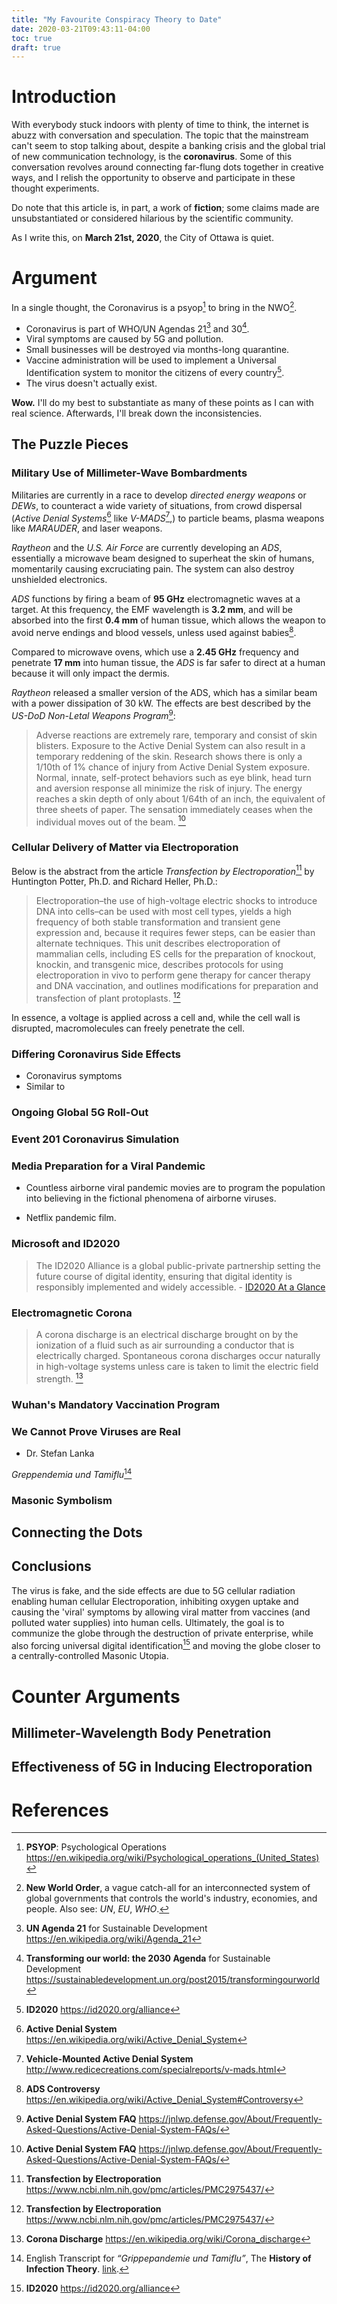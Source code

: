 ```yaml
---
title: "My Favourite Conspiracy Theory to Date"
date: 2020-03-21T09:43:11-04:00
toc: true
draft: true
---
```


# Introduction 

With everybody stuck indoors with plenty of time to think, the internet is
abuzz with conversation and speculation. The topic that the mainstream can't
seem to stop talking about, despite a banking crisis and the global trial of new
communication technology, is the **coronavirus**. Some of this conversation
revolves around connecting far-flung dots together in creative ways, and I
relish the opportunity to observe and participate in these thought experiments.

Do note that this article is, in part, a work of **fiction**; some claims made are
unsubstantiated or considered hilarious by the scientific community.

As I write this, on **March 21st, 2020**, the City of Ottawa is quiet.

# Argument

In a single thought, the Coronavirus is a psyop[^psyop] to bring in the NWO[^nwo].

- Coronavirus is part of WHO/UN Agendas 21[^un-21] and 30[^un-30].
- Viral symptoms are caused by 5G and pollution.
- Small businesses will be destroyed via months-long quarantine.
- Vaccine administration will be used to implement a Universal Identification
  system to monitor the citizens of every country[^id2020].
- The virus doesn't actually exist.

**Wow.** I'll do my best to substantiate as many of these points as I can with
real science. Afterwards, I'll break down the inconsistencies.

## The Puzzle Pieces

### Military Use of Millimeter-Wave Bombardments

Militaries are currently in a race to develop *directed energy weapons* or
*DEWs*, to counteract a wide variety of situations, from crowd dispersal
(*Active Denial Systems*[^ads] like *V-MADS*[^vmads],) to particle beams, plasma
weapons like *MARAUDER*, and laser weapons.

*Raytheon* and the *U.S. Air Force* are currently developing an *ADS*,
essentially a microwave beam designed to superheat the skin of humans, momentarily
causing excruciating pain. The system can also destroy unshielded electronics.

*ADS* functions by firing a beam of **95 GHz** electromagnetic waves at a
target. At this frequency, the EMF wavelength is **3.2 mm**, and will be
absorbed into the first **0.4 mm** of human tissue, which allows the weapon to
avoid nerve endings and blood vessels, unless used against babies[^ads-baby].

Compared to microwave ovens, which use a **2.45 GHz** frequency and penetrate
**17 mm** into human tissue, the *ADS* is far safer to direct at a human because
it will only impact the dermis.

*Raytheon* released a smaller version of the ADS, which has a similar beam with
a power dissipation of 30 kW. The effects are best described by the *US-DoD
Non-Letal Weapons Program*[^dod-nlw]:

> Adverse reactions are extremely rare, temporary and consist of skin blisters.
> Exposure to the Active Denial System can also result in a temporary reddening
> of the skin. Research shows there is only a 1/10th of 1% chance of injury from
> Active Denial System exposure. Normal, innate, self-protect behaviors such as
> eye blink, head turn and aversion response all minimize the risk of injury.
> The energy reaches a skin depth of only about 1/64th of an inch, the
> equivalent of three sheets of paper. The sensation immediately ceases when the
> individual moves out of the beam. [^dod-nlw]

### Cellular Delivery of Matter via Electroporation

Below is the abstract from the article *Transfection by Electroporation*[^tbe] by
Huntington Potter, Ph.D.  and Richard Heller, Ph.D.:

[^tbe]: **Transfection by Electroporation** <https://www.ncbi.nlm.nih.gov/pmc/articles/PMC2975437/>

> Electroporation–the use of high-voltage electric shocks to introduce DNA into
> cells–can be used with most cell types, yields a high frequency of both stable
> transformation and transient gene expression and, because it requires fewer
> steps, can be easier than alternate techniques. This unit describes
> electroporation of mammalian cells, including ES cells for the preparation of
> knockout, knockin, and transgenic mice, describes protocols for using
> electroporation in vivo to perform gene therapy for cancer therapy and DNA
> vaccination, and outlines modifications for preparation and transfection of
> plant protoplasts. [^tbe] 

In essence, a voltage is applied across a cell and, while the cell wall is
disrupted, macromolecules can freely penetrate the cell.




### Differing Coronavirus Side Effects

- Coronavirus symptoms
- Similar to 

### Ongoing Global 5G Roll-Out

### Event 201 Coronavirus Simulation

### Media Preparation for a Viral Pandemic

- Countless airborne viral pandemic movies are to program the population into
  believing in the fictional phenomena of airborne viruses.

- Netflix pandemic film.

### Microsoft and ID2020

> The ID2020 Alliance is a global public-private partnership setting
the future course of digital identity, ensuring that digital identity is
responsibly implemented and widely accessible. - [ID2020 At a
Glance](https://id2020.org/uploads/files/ID2020-Alliance-Overview.pdf)

### Electromagnetic Corona

> A corona discharge is an electrical discharge brought on by the ionization of
> a fluid such as air surrounding a conductor that is electrically charged.
> Spontaneous corona discharges occur naturally in high-voltage systems unless
> care is taken to limit the electric field strength. [^electric-corona]

[^electric-corona]: **Corona Discharge** <https://en.wikipedia.org/wiki/Corona_discharge>

### Wuhan's Mandatory Vaccination Program

### We Cannot Prove Viruses are Real 

- Dr. Stefan Lanka

*Greppendemia und Tamiflu*[^history-infection-theory]

### Masonic Symbolism



## Connecting the Dots

## Conclusions

The virus is fake, and the side effects are due to 5G cellular radiation enabling
human cellular Electroporation, inhibiting oxygen uptake and causing the 'viral'
symptoms by allowing viral matter from vaccines (and polluted water supplies)
into human cells.  Ultimately, the goal is to communize the globe through the
destruction of private enterprise, while also forcing universal digital
identification[^id2020] and moving the globe closer to a centrally-controlled
Masonic Utopia.

# Counter Arguments

## Millimeter-Wavelength Body Penetration

## Effectiveness of 5G in Inducing Electroporation

# References

[^nwo]: **New World Order**, a vague catch-all for an interconnected system of global governments that controls the world's industry, economies, and people. Also see: *UN*, *EU*, *WHO*. 

[^history-infection-theory]: English Transcript for *“Grippepandemie und Tamiflu”*, The **History of Infection Theory**. [link](https://abruptearthchanges.com/2017/11/17/dr-stefan-lanka-the-history-of-the-infection-theory/).

[^un-21]: **UN Agenda 21** for Sustainable Development <https://en.wikipedia.org/wiki/Agenda_21> 

[^un-30]: **Transforming our world: the 2030 Agenda** for Sustainable Development <https://sustainabledevelopment.un.org/post2015/transformingourworld>

[^id2020]: **ID2020** <https://id2020.org/alliance> 

[^psyop]: **PSYOP**: Psychological Operations <https://en.wikipedia.org/wiki/Psychological_operations_(United_States)>

[^ads]: **Active Denial System** <https://en.wikipedia.org/wiki/Active_Denial_System>

[^vmads]: **Vehicle-Mounted Active Denial System** <http://www.redicecreations.com/specialreports/v-mads.html>

[^ads-baby]: **ADS Controversy** <https://en.wikipedia.org/wiki/Active_Denial_System#Controversy>

[^dod-nlw]: **Active Denial System FAQ** <https://jnlwp.defense.gov/About/Frequently-Asked-Questions/Active-Denial-System-FAQs/>


